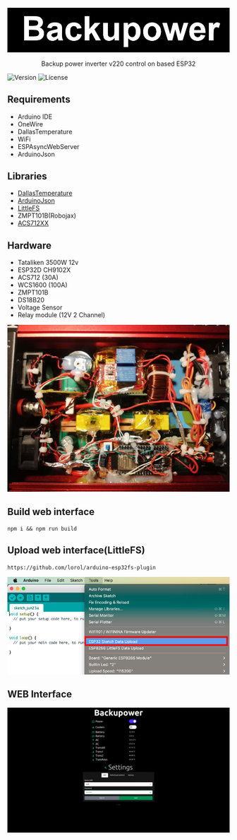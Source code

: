<p align="center">
    <img src="https://github.com/martinjack/backupower/blob/master/doc/logo.png?raw=true"/>
</p>

<p align="center">
    Backup power inverter v220 control on based ESP32
</p>

![Version](https://img.shields.io/github/v/tag/martinjack/backupower?include_prereleases&label=version) ![License](https://img.shields.io/github/license/martinjack/backupower)

## Requirements
* Arduino IDE
* OneWire
* DallasTemperature
* WiFi
* ESPAsyncWebServer
* ArduinoJson

## Libraries
* [DallasTemperature](https://github.com/milesburton/Arduino-Temperature-Control-Library)
* [ArduinoJson](https://github.com/bblanchon/ArduinoJson)
* [LittleFS](https://github.com/littlefs-project/littlefs)
* ZMPT101B(Robojax)
* [ACS712XX](https://github.com/ElectroRush4u/ACS712)

## Hardware
* Tataliken 3500W 12v
* ESP32D CH9102X
* ACS712 (30A)
* WCS1600 (100A)
* ZMPT101B
* DS18B20
* Voltage Sensor
* Relay module (12V 2 Channel)

![hardware](https://github.com/martinjack/backupower/blob/master/doc/hardware.jpg?raw=true)

## Build web interface
```ssh
npm i && npm run build
```

## Upload web interface(LittleFS)
```text
https://github.com/lorol/arduino-esp32fs-plugin
```
![upload_webinterface](https://github.com/martinjack/backupower/blob/master/doc/upload_webinterface.png?raw=true)

## WEB Interface
![interface](https://github.com/martinjack/backupower/blob/master/doc/interface.gif?raw=true)